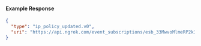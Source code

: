 <!-- Code generated for API Clients. DO NOT EDIT. -->

#### Example Response

```json
{
  "type": "ip_policy_updated.v0",
  "uri": "https://api.ngrok.com/event_subscriptions/esb_33MwvoMlmeRP2k3ieQmKY9FOdjk/sources/ip_policy_updated.v0"
}
```

